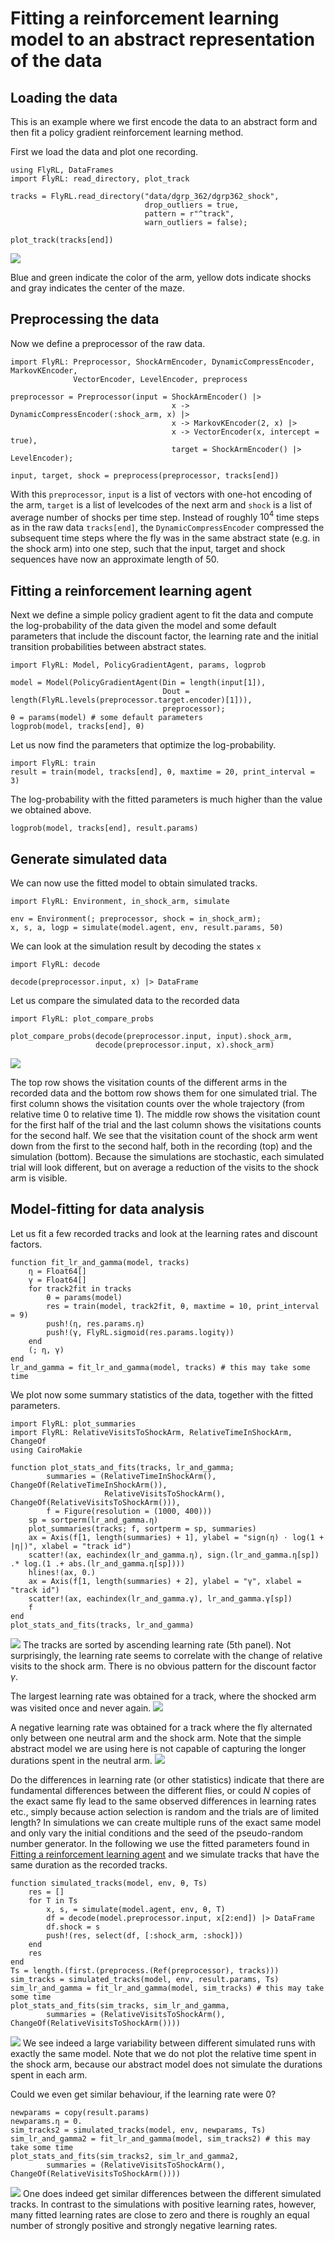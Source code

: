 # Fitting a reinforcement learning model to an abstract representation of the data
## Loading the data

This is an example where we first encode the data to an abstract form and then fit a
policy gradient reinforcement learning method.

First we load the data and plot one recording.

```
using FlyRL, DataFrames
import FlyRL: read_directory, plot_track

tracks = FlyRL.read_directory("data/dgrp_362/dgrp362_shock",
                              drop_outliers = true,
                              pattern = r"^track",
                              warn_outliers = false);

plot_track(tracks[end])
```
![](images/track1.png)

Blue and green indicate the color of the arm, yellow dots indicate shocks and gray
indicates the center of the maze.

## Preprocessing the data
Now we define a preprocessor of the raw data.
```
import FlyRL: Preprocessor, ShockArmEncoder, DynamicCompressEncoder, MarkovKEncoder,
              VectorEncoder, LevelEncoder, preprocess

preprocessor = Preprocessor(input = ShockArmEncoder() |>
                                    x -> DynamicCompressEncoder(:shock_arm, x) |>
                                    x -> MarkovKEncoder(2, x) |>
                                    x -> VectorEncoder(x, intercept = true),
                                    target = ShockArmEncoder() |> LevelEncoder);

input, target, shock = preprocess(preprocessor, tracks[end])
```
With this `preprocessor`, `input` is a list of vectors with one-hot encoding of the arm,
`target` is a list of levelcodes of the next arm and `shock` is a list of average number
of shocks per time step. Instead of roughly $10^4$ time steps as in the raw data
`tracks[end]`, the `DynamicCompressEncoder` compressed the subsequent time steps where the
fly was in the same abstract state (e.g. in the shock arm) into one step, such that the
input, target and shock sequences have now an approximate length of 50.

## Fitting a reinforcement learning agent
Next we define a simple policy gradient agent to fit the data and compute the
log-probability of the data given the model and some default parameters that include the
discount factor, the learning rate and the initial transition probabilities between
abstract states.

```
import FlyRL: Model, PolicyGradientAgent, params, logprob

model = Model(PolicyGradientAgent(Din = length(input[1]),
                                  Dout = length(FlyRL.levels(preprocessor.target.encoder)[1])),
                                  preprocessor);
θ = params(model) # some default parameters
logprob(model, tracks[end], θ)
```

Let us now find the parameters that optimize the log-probability.

```
import FlyRL: train
result = train(model, tracks[end], θ, maxtime = 20, print_interval = 3)
```

The log-probability with the fitted parameters is much higher than the value we obtained
above.
```
logprob(model, tracks[end], result.params)
```

## Generate simulated data
We can now use the fitted model to obtain simulated tracks.
```
import FlyRL: Environment, in_shock_arm, simulate

env = Environment(; preprocessor, shock = in_shock_arm);
x, s, a, logp = simulate(model.agent, env, result.params, 50)
```

We can look at the simulation result by decoding the states `x`
```
import FlyRL: decode

decode(preprocessor.input, x) |> DataFrame
```

Let us compare the simulated data to the recorded data
```
import FlyRL: plot_compare_probs

plot_compare_probs(decode(preprocessor.input, input).shock_arm,
                   decode(preprocessor.input, x).shock_arm)
```
![](images/summary_stats1.png)

The top row shows the visitation counts of the different arms in the recorded data and the
bottom row shows them for one simulated trial. The first column shows the visitation
counts over the whole trajectory (from relative time 0 to relative time 1). The middle row
shows the visitation count for the first half of the trial and the last column shows the
visitations counts for the second half. We see that the visitation count of the shock arm
went down from the first to the second half, both in the recording (top) and the
simulation (bottom). Because the simulations are stochastic, each simulated trial will
look different, but on average a reduction of the visits to the shock arm is visible.

## Model-fitting for data analysis

Let us fit a few recorded tracks and look at the learning rates and discount factors.
```
function fit_lr_and_gamma(model, tracks)
    η = Float64[]
    γ = Float64[]
    for track2fit in tracks
        θ = params(model)
        res = train(model, track2fit, θ, maxtime = 10, print_interval = 9)
        push!(η, res.params.η)
        push!(γ, FlyRL.sigmoid(res.params.logitγ))
    end
    (; η, γ)
end
lr_and_gamma = fit_lr_and_gamma(model, tracks) # this may take some time
```

We plot now some summary statistics of the data, together with the fitted parameters.
```
import FlyRL: plot_summaries
import FlyRL: RelativeVisitsToShockArm, RelativeTimeInShockArm, ChangeOf
using CairoMakie

function plot_stats_and_fits(tracks, lr_and_gamma;
        summaries = (RelativeTimeInShockArm(), ChangeOf(RelativeTimeInShockArm()),
                     RelativeVisitsToShockArm(), ChangeOf(RelativeVisitsToShockArm())),
        f = Figure(resolution = (1000, 400)))
    sp = sortperm(lr_and_gamma.η)
    plot_summaries(tracks; f, sortperm = sp, summaries)
    ax = Axis(f[1, length(summaries) + 1], ylabel = "sign(η) ⋅ log(1 + |η|)", xlabel = "track id")
    scatter!(ax, eachindex(lr_and_gamma.η), sign.(lr_and_gamma.η[sp]) .* log.(1 .+ abs.(lr_and_gamma.η[sp])))
    hlines!(ax, 0.)
    ax = Axis(f[1, length(summaries) + 2], ylabel = "γ", xlabel = "track id")
    scatter!(ax, eachindex(lr_and_gamma.γ), lr_and_gamma.γ[sp])
    f
end
plot_stats_and_fits(tracks, lr_and_gamma)
```
![](images/summary_stats2.png)
The tracks are sorted by ascending learning rate (5th panel).
Not surprisingly, the learning rate seems to correlate with the change of relative visits
to the shock arm. There is no obvious pattern for the discount factor $\gamma$.

The largest learning rate was obtained for a track, where the shocked arm was visited
once and never again.
![](images/track7.png)

A negative learning rate was obtained for a track where the fly alternated only between
one neutral arm and the shock arm. Note that the simple abstract model we are using here
is not capable of capturing the longer durations spent in the neutral arm.
![](images/track18.png)

Do the differences in learning rate (or other statistics) indicate that there are
fundamental differences between the different flies, or could $N$ copies of the exact same
fly lead to the same observed differences in learning rates etc., simply because action
selection is random and the trials are of limited length?
In simulations we can create multiple runs of the exact same model and only vary the
initial conditions and the seed of the pseudo-random number generator.
In the following we use the fitted parameters found in [Fitting a reinforcement learning agent](@ref)
and we simulate tracks that have the same duration as the recorded tracks.

```
function simulated_tracks(model, env, θ, Ts)
    res = []
    for T in Ts
        x, s, = simulate(model.agent, env, θ, T)
        df = decode(model.preprocessor.input, x[2:end]) |> DataFrame
        df.shock = s
        push!(res, select(df, [:shock_arm, :shock]))
    end
    res
end
Ts = length.(first.(preprocess.(Ref(preprocessor), tracks)))
sim_tracks = simulated_tracks(model, env, result.params, Ts)
sim_lr_and_gamma = fit_lr_and_gamma(model, sim_tracks) # this may take some time
plot_stats_and_fits(sim_tracks, sim_lr_and_gamma,
        summaries = (RelativeVisitsToShockArm(), ChangeOf(RelativeVisitsToShockArm())))
```
![](images/summary_stats3.png)
We see indeed a large variability between different simulated runs with exactly the same
model. Note that we do not plot the relative time spent in the shock arm, because our
abstract model does not simulate the durations spent in each arm.

Could we even get similar behaviour, if the learning rate were 0?
```
newparams = copy(result.params)
newparams.η = 0.
sim_tracks2 = simulated_tracks(model, env, newparams, Ts)
sim_lr_and_gamma2 = fit_lr_and_gamma(model, sim_tracks2) # this may take some time
plot_stats_and_fits(sim_tracks2, sim_lr_and_gamma2,
        summaries = (RelativeVisitsToShockArm(), ChangeOf(RelativeVisitsToShockArm())))
```
![](images/summary_stats4.png)
One does indeed get similar differences between the different simulated tracks.
In contrast to the simulations with positive learning rates, however, many fitted learning
rates are close to zero and there is roughly an equal number of strongly positive and
strongly negative learning rates.
